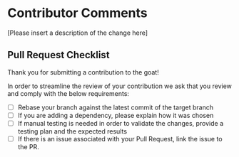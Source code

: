 # Contributor Comments

[Please insert a description of the change here]

## Pull Request Checklist

Thank you for submitting a contribution to the goat!

In order to streamline the review of your contribution we ask that you review and comply with the below requirements:

- [ ] Rebase your branch against the latest commit of the target branch
- [ ] If you are adding a dependency, please explain how it was chosen
- [ ] If manual testing is needed in order to validate the changes, provide a testing plan and the expected results
- [ ] If there is an issue associated with your Pull Request, link the issue to the PR.
